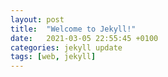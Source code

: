 ```yaml
---
layout: post
title:  "Welcome to Jekyll!"
date:   2021-03-05 22:55:45 +0100
categories: jekyll update
tags: [web, jekyll]
---
```

